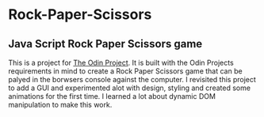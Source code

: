 # Rock-Paper-Scissors

## Java Script Rock Paper Scissors game

This is a project for [The Odin Project](https://www.theodinproject.com/lessons/foundations-rock-paper-scissors). It is built with the Odin Projects requirements in mind to create a Rock Paper Scissors game that can be palyed in the borwsers console against the computer.
I revisited this project to add a GUI and experimented alot with design, styling and created some animations for the first time. I learned a lot about dynamic DOM manipulation to make this work.
